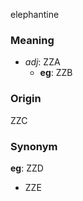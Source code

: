 elephantine
### Meaning
+ _adj_: ZZA
	+ __eg__: ZZB

### Origin

ZZC

### Synonym

__eg__: ZZD

+ ZZE


